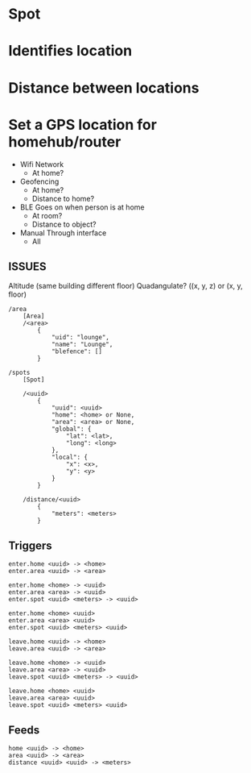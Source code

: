 # Spot

# Identifies location
# Distance between locations
# Set a GPS location for homehub/router

+ Wifi Network
    - At home?
+ Geofencing
    - At home?
    - Distance to home?
+ BLE
  Goes on when person is at home
    - At room?
    - Distance to object?
+ Manual
  Through interface
    - All


## ISSUES
Altitude (same building different floor)
Quadangulate? ((x, y, z) or (x, y, floor)

    /area
        [Area]
        /<area>
            {
                "uid": "lounge",
                "name": "Lounge",
                "blefence": []
            }

    /spots
        [Spot]

        /<uuid>
            {
                "uuid": <uuid>
                "home": <home> or None,
                "area": <area> or None,
                "global": {
                    "lat": <lat>,
                    "long": <long>
                },
                "local": {
                    "x": <x>,
                    "y": <y>
                }
            }

        /distance/<uuid>
            {
                "meters": <meters>
            }

## Triggers

    enter.home <uuid> -> <home>
    enter.area <uuid> -> <area>

    enter.home <home> -> <uuid>
    enter.area <area> -> <uuid>
    enter.spot <uuid> <meters> -> <uuid>

    enter.home <home> <uuid>
    enter.area <area> <uuid>
    enter.spot <uuid> <meters> <uuid>

    leave.home <uuid> -> <home>
    leave.area <uuid> -> <area>

    leave.home <home> -> <uuid>
    leave.area <area> -> <uuid>
    leave.spot <uuid> <meters> -> <uuid>

    leave.home <home> <uuid>
    leave.area <area> <uuid>
    leave.spot <uuid> <meters> <uuid>

## Feeds

    home <uuid> -> <home>
    area <uuid> -> <area>
    distance <uuid> <uuid> -> <meters>
